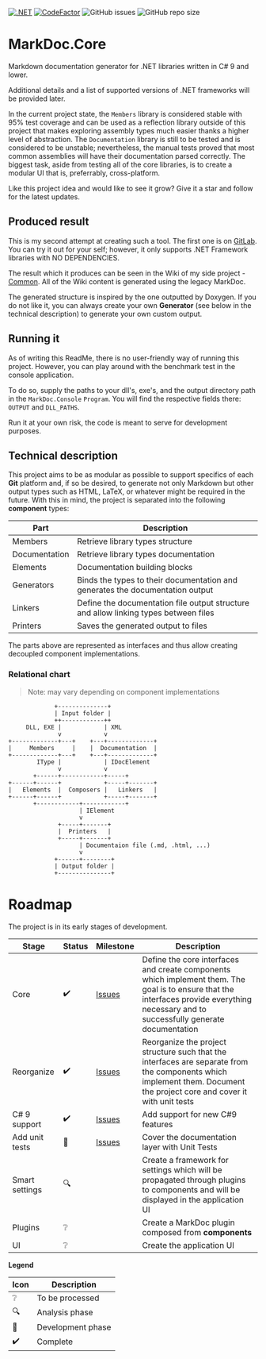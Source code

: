 [![.NET](https://github.com/hailstorm75/MarkDoc.Core/actions/workflows/dot-core.yml/badge.svg)](https://github.com/hailstorm75/MarkDoc.Core/actions/workflows/dot-core.yml) [![CodeFactor](https://www.codefactor.io/repository/github/hailstorm75/markdoc.core/badge)](https://www.codefactor.io/repository/github/hailstorm75/markdoc.core) ![GitHub issues](https://img.shields.io/github/issues/hailstorm75/MarkDoc.Core) ![GitHub repo size](https://img.shields.io/github/repo-size/hailstorm75/MarkDoc.Core)

# MarkDoc.Core
Markdown documentation generator for .NET libraries written in C# 9 and lower.

Additional details and a list of supported versions of .NET frameworks will be provided later.

In the current project state, the `Members` library is considered stable with 95% test coverage and can be used as a reflection library outside of this project that makes exploring assembly types much easier thanks a higher level of abstraction.
The `Documentation` library is still to be tested and is considered to be unstable; nevertheless, the manual tests proved that most common assemblies will have their documentation parsed correctly.
The biggest task, aside from testing all of the core libraries, is to create a modular UI that is, preferrably, cross-platform.

Like this project idea and would like to see it grow? Give it a star and follow for the latest updates.

## Produced result

This is my second attempt at creating such a tool. The first one is on [GitLab](https://gitlab.com/hailstorm75/markdoc). You can try it out for your self; however, it only supports .NET Framework libraries with NO DEPENDENCIES.

The result which it produces can be seen in the Wiki of my side project - [Common](https://gitlab.com/hailstorm75/Common/-/wikis/home). All of the Wiki content is generated using the legacy MarkDoc.

The generated structure is inspired by the one outputted by Doxygen. If you do not like it, you can always create your own **Generator** (see below in the technical description) to generate your own custom output.

## Running it

As of writing this ReadMe, there is no user-friendly way of running this project. However, you can play around with the benchmark test in the console application.

To do so, supply the paths to your dll's, exe's, and the output directory path in the `MarkDoc.Console` `Program`. You will find the respective fields there: `OUTPUT` and `DLL_PATHS`.

Run it at your own risk, the code is meant to serve for development purposes.

## Technical description

This project aims to be as modular as possible to support specifics of each **Git** platform and, if so be desired, to generate not only Markdown but other output types such as HTML, LaTeX, or whatever might be required in the future.
With this in mind, the project is separated into the following **component** types:

| Part | Description |
| ---- | ----------- |
| Members | Retrieve library types structure |
| Documentation | Retrieve library types documentation |
| Elements | Documentation building blocks |
| Generators | Binds the types to their documentation and generates the documentation output |
| Linkers | Define the documentation file output structure and allow linking types between files |
| Printers | Saves the generated output to files |

The parts above are represented as interfaces and thus allow creating decoupled component implementations.

### Relational chart

> Note: may vary depending on component implementations

```
             +--------------+
             | Input folder |
             ++------------++
     DLL, EXE |            | XML
              v            v
+-------------+---+    +---+-------------+
|     Members     |    |  Documentation  |
+-------------+---+    +---+-------------+
        IType |            | IDocElement
              v            v
       +------+------------+-----+
+------+------+            +-----+-------+
|   Elements  |  Composers |   Linkers   |
+------+------+            +-----+-------+
       +------------+------------+
                    | IElement
                    v
              +-----+-------+
              |  Printers   |
              +-----+-------+
                    | Documentaion file (.md, .html, ...)
                    v
             +------+--------+
             | Output folder |
             +---------------+

```

# Roadmap

The project is in its early stages of development.

| Stage | Status   | Milestone | Description |
| ----- | -------- | --------- | ----------- |
| Core  | :heavy_check_mark: | [Issues](https://github.com/hailstorm75/MarkDoc.Core/milestone/1) | Define the core interfaces and create components which implement them. The goal is to ensure that the interfaces provide everything necessary and to successfully generate documentation |
| Reorganize | :heavy_check_mark: | [Issues](https://github.com/hailstorm75/MarkDoc.Core/milestone/2)  | Reorganize the project structure such that the interfaces are separate from the components which implement them. Document the project core and cover it with unit tests |
| C# 9 support | :heavy_check_mark: | [Issues](https://github.com/hailstorm75/MarkDoc.Core/milestone/6) | Add support for new C#9 features |
| Add unit tests | :hammer: | [Issues](https://github.com/hailstorm75/MarkDoc.Core/milestone/7) | Cover the documentation layer with Unit Tests  |
| Smart settings   | :mag: |    | Create a framework for settings which will be propagated through plugins to components and will be displayed in the application UI |
| Plugins | :grey_question: |  | Create a MarkDoc plugin composed from __components__ |
| UI   | :grey_question: |    | Create the application UI |

**Legend**

| Icon               | Description       |
| ------------------ | ----------------- |
| :grey_question:    | To be processed   |
| :mag:              | Analysis phase    |
| :hammer:           | Development phase |
| :heavy_check_mark: | Complete          |
